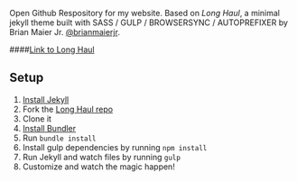 Open Github Respository for my website.
Based on _Long Haul_, a minimal jekyll theme built with SASS / GULP / BROWSERSYNC / AUTOPREFIXER by Brian Maier Jr. [@brianmaierjr](https://twitter.com/brianmaierjr).

####[Link to Long Haul](http://brianmaierjr.com/long-haul)

## Setup

1. [Install Jekyll](http://jekyllrb.com)
2. Fork the [Long Haul repo](http://github.com/brianmaierjr/long-haul)
3. Clone it
4. [Install Bundler](http://bundler.io/)
5. Run `bundle install`
6. Install gulp dependencies by running `npm install`
7. Run Jekyll and watch files by running `gulp`
8. Customize and watch the magic happen!

